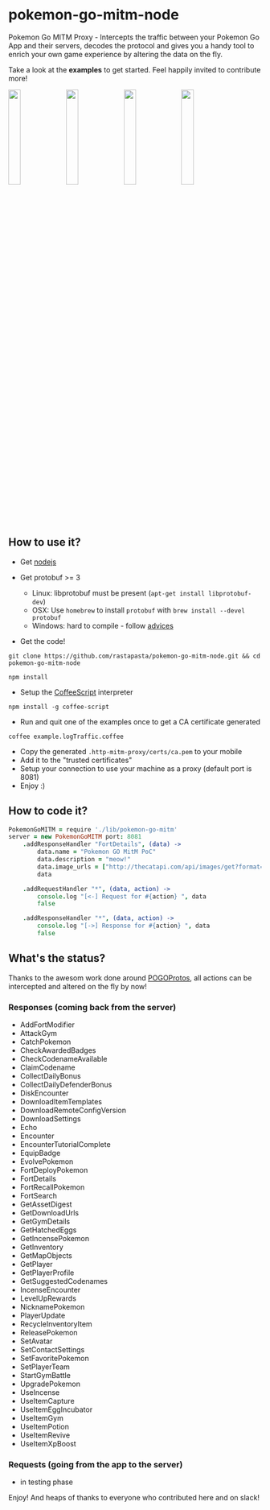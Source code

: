 # pokemon-go-mitm-node
Pokemon Go MITM Proxy - Intercepts the traffic between your Pokemon Go App and their servers, decodes the protocol and gives you a handy tool to enrich your own game experience by altering the data on the fly.

Take a look at the **examples** to get started. Feel happily invited to contribute more!

<img width="22%" src="https://files.slack.com/files-pri/T1R4G4SH1-F1SL5TJSD/9a257af3-0c76-4fe4-b396-3cc6b7ed4a29.jpg?pub_secret=8d2362ba2e" /> <a href="https://www.youtube.com/watch?v=7lZQLSt7uc0"><img width="22%" src="https://i.imgur.com/dhqU6jz.jpg" /></a> <img width="22%" src="https://i.imgur.com/lkErths.png" /> <img width="22%" src="https://i.imgur.com/XaEcgsQ.jpg">

## How to use it?
* Get [nodejs](https://nodejs.org/en)
* Get protobuf >= 3
  * Linux: libprotobuf must be present (`apt-get install libprotobuf-dev`)
  * OSX: Use `homebrew` to install `protobuf` with `brew install --devel protobuf`
  * Windows: hard to compile - follow [advices](https://github.com/fuwaneko/node-protobuf#windows)

* Get the code!

`git clone https://github.com/rastapasta/pokemon-go-mitm-node.git && cd pokemon-go-mitm-node`

`npm install`

* Setup the [CoffeeScript](http://coffeescript.org/) interpreter

`npm install -g coffee-script`


* Run and quit one of the examples once to get a CA certificate generated

`coffee example.logTraffic.coffee`

* Copy the generated `.http-mitm-proxy/certs/ca.pem` to your mobile
* Add it to the "trusted certificates"
* Setup your connection to use your machine as a proxy (default port is 8081)
* Enjoy :)

## How to code it?

```coffeescript
PokemonGoMITM = require './lib/pokemon-go-mitm'
server = new PokemonGoMITM port: 8081
	.addResponseHandler "FortDetails", (data) ->
		data.name = "Pokemon GO MitM PoC"
		data.description = "meow!"
		data.image_urls = ["http://thecatapi.com/api/images/get?format=src&type=png"]
		data

	.addRequestHandler "*", (data, action) ->
		console.log "[<-] Request for #{action} ", data
		false

	.addResponseHandler "*", (data, action) ->
		console.log "[->] Response for #{action} ", data
		false

```

## What's the status?

Thanks to the awesom work done around [POGOProtos](https://github.com/AeonLucid/POGOProtos), all actions can be intercepted and altered on the fly by now!

### Responses (coming back from the server)

* AddFortModifier
* AttackGym
* CatchPokemon
* CheckAwardedBadges
* CheckCodenameAvailable
* ClaimCodename
* CollectDailyBonus
* CollectDailyDefenderBonus
* DiskEncounter
* DownloadItemTemplates
* DownloadRemoteConfigVersion
* DownloadSettings
* Echo
* Encounter
* EncounterTutorialComplete
* EquipBadge
* EvolvePokemon
* FortDeployPokemon
* FortDetails
* FortRecallPokemon
* FortSearch
* GetAssetDigest
* GetDownloadUrls
* GetGymDetails
* GetHatchedEggs
* GetIncensePokemon
* GetInventory
* GetMapObjects
* GetPlayer
* GetPlayerProfile
* GetSuggestedCodenames
* IncenseEncounter
* LevelUpRewards
* NicknamePokemon
* PlayerUpdate
* RecycleInventoryItem
* ReleasePokemon
* SetAvatar
* SetContactSettings
* SetFavoritePokemon
* SetPlayerTeam
* StartGymBattle
* UpgradePokemon
* UseIncense
* UseItemCapture
* UseItemEggIncubator
* UseItemGym
* UseItemPotion
* UseItemRevive
* UseItemXpBoost

### Requests (going from the app to the server)

* in testing phase

Enjoy! And heaps of thanks to everyone who contributed here and on slack!
